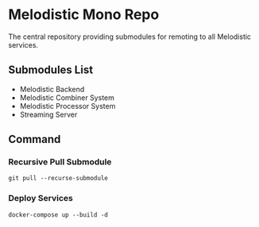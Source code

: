 # Melodistic Mono Repo

The central repository providing submodules for remoting to all Melodistic services.

## Submodules List

- Melodistic Backend
- Melodistic Combiner System
- Melodistic Processor System
- Streaming Server

## Command

### Recursive Pull Submodule
`git pull --recurse-submodule`

### Deploy Services

`docker-compose up --build -d`
